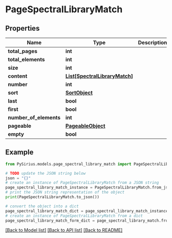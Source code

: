 # PageSpectralLibraryMatch


## Properties

Name | Type | Description | Notes
------------ | ------------- | ------------- | -------------
**total_pages** | **int** |  | [optional] 
**total_elements** | **int** |  | [optional] 
**size** | **int** |  | [optional] 
**content** | [**List[SpectralLibraryMatch]**](SpectralLibraryMatch.md) |  | [optional] 
**number** | **int** |  | [optional] 
**sort** | [**SortObject**](SortObject.md) |  | [optional] 
**last** | **bool** |  | [optional] 
**first** | **bool** |  | [optional] 
**number_of_elements** | **int** |  | [optional] 
**pageable** | [**PageableObject**](PageableObject.md) |  | [optional] 
**empty** | **bool** |  | [optional] 

## Example

```python
from PySirius.models.page_spectral_library_match import PageSpectralLibraryMatch

# TODO update the JSON string below
json = "{}"
# create an instance of PageSpectralLibraryMatch from a JSON string
page_spectral_library_match_instance = PageSpectralLibraryMatch.from_json(json)
# print the JSON string representation of the object
print(PageSpectralLibraryMatch.to_json())

# convert the object into a dict
page_spectral_library_match_dict = page_spectral_library_match_instance.to_dict()
# create an instance of PageSpectralLibraryMatch from a dict
page_spectral_library_match_form_dict = page_spectral_library_match.from_dict(page_spectral_library_match_dict)
```
[[Back to Model list]](../README.md#documentation-for-models) [[Back to API list]](../README.md#documentation-for-api-endpoints) [[Back to README]](../README.md)


